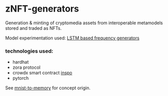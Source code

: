 # zNFT-generators
Generation & minting of cryptomedia assets from interoperable metamodels stored and traded as NFTs.

Model experimentation used: [LSTM based frequency generators](https://github.com/osm3000/Sequence-Generation-Pytorch)

### technologies used:
- hardhat
- zora protocol 
- crowdx smart contract [inspo](https://gist.github.com/graemecode/0811326589450829ccd0641e8a5408d7)
- pytorch

See [mnist-to-memory](https://github.com/moskalyk/mnist-to-memory) for concept origin.
